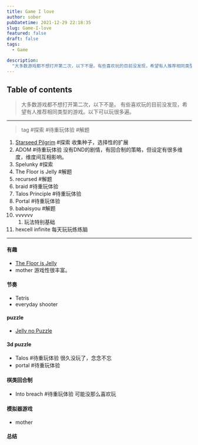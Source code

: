 ```yaml
---
title: Game I love 
author: sober
pubDatetime: 2021-12-29 22:18:35
slug: Game-I-love
featured: false
draft: false
tags:
  - Game

description:
  "大多数游戏都不想打开第二次，以下不是。有些喜欢玩的目前没发现，希望有人推荐相同类型的游戏。以下可以玩很多遍。"
---
```



## Table of contents
> 大多数游戏都不想打开第二次，以下不是。
> 有些喜欢玩的目前没发现，希望有人推荐相同类型的游戏。以下可以玩很多遍。
---
> tag #探索 #待重玩体验 #解题
1. [Starseed Pilgrim](https://store.steampowered.com/app/230980/Starseed_Pilgrim/) #探索
    收集种子，选择性的扩展
2. ADOM #待重玩体验
    没有DND的剧情，有回合制的策略，但设定有很多维度，维度间互相影响。
3. Spelunky #探索
4. The Floor is Jelly #解题
5. recursed #解题
6. braid #待重玩体验
7. Talos Principle #待重玩体验
8. Portal  #待重玩体验
9. babaisyou #解题
10. vvvvvv
    1. 玩法特别基础
11. hexcell infinite
    每天玩玩练练脑

---
#### 有趣
- [The Floor is Jelly](https://www.douban.com/game/26752681/)
- mother 
    游戏性很丰富。

#### 节奏
* Tetris
* everyday shooter

#### puzzle
- [Jelly no Puzzle](https://www.douban.com/game/30140705/?dcs=sim#)

#### 3d puzzle
* Talos #待重玩体验
    很久没玩了，念念不忘
* portal #待重玩体验

#### 棋类回合制
* Into breach #待重玩体验
    可能没那么喜欢玩

#### 模拟器游戏 
* mother

#### 总结
